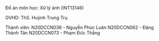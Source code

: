 Đồ án môn học: Xử lý ảnh (INT13146)


GVHD: ThS. Huỳnh Trung Trụ.


Thành viên: N20DCCN036 - Nguyễn Phúc Luân
            N20DCCN062 - Đặng Thành Tân
            N20DCCN073 - Phạm Đức Thắng

